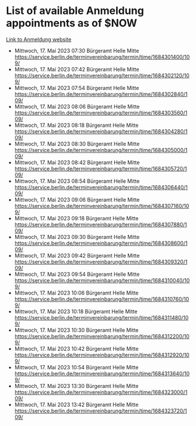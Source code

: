 # List of available Anmeldung appointments as of $NOW
[Link to Anmeldung website](https://service.berlin.de/terminvereinbarung/termin/tag.php?termin=1&anliegen[]=120686&dienstleisterlist=122210,122217,327316,122219,327312,122227,327314,122231,327346,122243,327348,122254,122252,329742,122260,329745,122262,329748,122271,327278,122273,327274,122277,327276,330436,122280,327294,122282,327290,122284,327292,122291,327270,122285,327266,122286,327264,122296,327268,150230,329760,122297,327286,122294,327284,122312,329763,122314,329775,122304,327330,122311,327334,122309,327332,317869,122281,327352,122279,329772,122283,122276,327324,122274,327326,122267,329766,122246,327318,122251,327320,122257,327322,122208,327298,122226,327300&herkunft=http%3A%2F%2Fservice.berlin.de%2Fdienstleistung%2F120686%2F)
- Mittwoch, 17. Mai 2023 07:30 Bürgeramt Helle Mitte https://service.berlin.de/terminvereinbarung/termin/time/1684301400/109/
- Mittwoch, 17. Mai 2023 07:42 Bürgeramt Helle Mitte https://service.berlin.de/terminvereinbarung/termin/time/1684302120/109/
- Mittwoch, 17. Mai 2023 07:54 Bürgeramt Helle Mitte https://service.berlin.de/terminvereinbarung/termin/time/1684302840/109/
- Mittwoch, 17. Mai 2023 08:06 Bürgeramt Helle Mitte https://service.berlin.de/terminvereinbarung/termin/time/1684303560/109/
- Mittwoch, 17. Mai 2023 08:18 Bürgeramt Helle Mitte https://service.berlin.de/terminvereinbarung/termin/time/1684304280/109/
- Mittwoch, 17. Mai 2023 08:30 Bürgeramt Helle Mitte https://service.berlin.de/terminvereinbarung/termin/time/1684305000/109/
- Mittwoch, 17. Mai 2023 08:42 Bürgeramt Helle Mitte https://service.berlin.de/terminvereinbarung/termin/time/1684305720/109/
- Mittwoch, 17. Mai 2023 08:54 Bürgeramt Helle Mitte https://service.berlin.de/terminvereinbarung/termin/time/1684306440/109/
- Mittwoch, 17. Mai 2023 09:06 Bürgeramt Helle Mitte https://service.berlin.de/terminvereinbarung/termin/time/1684307160/109/
- Mittwoch, 17. Mai 2023 09:18 Bürgeramt Helle Mitte https://service.berlin.de/terminvereinbarung/termin/time/1684307880/109/
- Mittwoch, 17. Mai 2023 09:30 Bürgeramt Helle Mitte https://service.berlin.de/terminvereinbarung/termin/time/1684308600/109/
- Mittwoch, 17. Mai 2023 09:42 Bürgeramt Helle Mitte https://service.berlin.de/terminvereinbarung/termin/time/1684309320/109/
- Mittwoch, 17. Mai 2023 09:54 Bürgeramt Helle Mitte https://service.berlin.de/terminvereinbarung/termin/time/1684310040/109/
- Mittwoch, 17. Mai 2023 10:06 Bürgeramt Helle Mitte https://service.berlin.de/terminvereinbarung/termin/time/1684310760/109/
- Mittwoch, 17. Mai 2023 10:18 Bürgeramt Helle Mitte https://service.berlin.de/terminvereinbarung/termin/time/1684311480/109/
- Mittwoch, 17. Mai 2023 10:30 Bürgeramt Helle Mitte https://service.berlin.de/terminvereinbarung/termin/time/1684312200/109/
- Mittwoch, 17. Mai 2023 10:42 Bürgeramt Helle Mitte https://service.berlin.de/terminvereinbarung/termin/time/1684312920/109/
- Mittwoch, 17. Mai 2023 10:54 Bürgeramt Helle Mitte https://service.berlin.de/terminvereinbarung/termin/time/1684313640/109/
- Mittwoch, 17. Mai 2023 13:30 Bürgeramt Helle Mitte https://service.berlin.de/terminvereinbarung/termin/time/1684323000/109/
- Mittwoch, 17. Mai 2023 13:42 Bürgeramt Helle Mitte https://service.berlin.de/terminvereinbarung/termin/time/1684323720/109/
